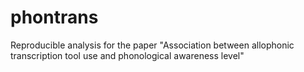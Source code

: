 # phontrans
Reproducible analysis for the paper "Association between allophonic transcription tool use and phonological awareness level"

